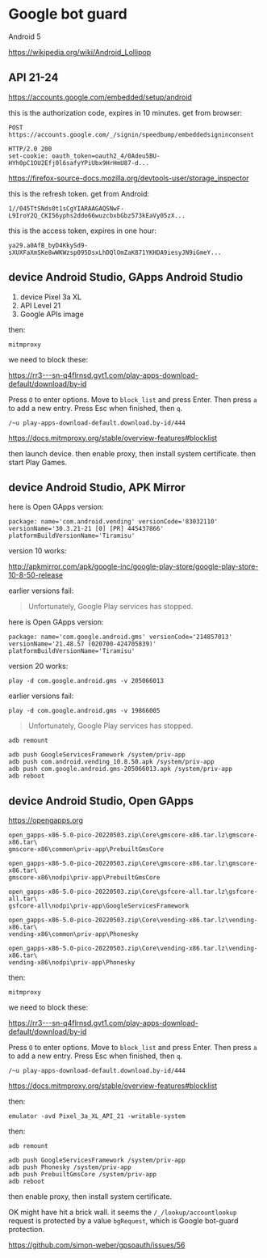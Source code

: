 # Google bot guard

Android 5

<https://wikipedia.org/wiki/Android_Lollipop>

## API 21-24

https://accounts.google.com/embedded/setup/android

this is the authorization code, expires in 10 minutes. get from browser:

~~~
POST https://accounts.google.com/_/signin/speedbump/embeddedsigninconsent

HTTP/2.0 200 
set-cookie: oauth_token=oauth2_4/0Adeu5BU-HYh0pC1OU2Efj0l6safyYPiUbx9HrHmU87-d...
~~~

<https://firefox-source-docs.mozilla.org/devtools-user/storage_inspector>

this is the refresh token. get from Android:

~~~
1//045TtSNds0t1sCgYIARAAGAQSNwF-L9IroY2Q_CKI56yphs2ddo66wuzcbxbGbz573kEaVy05zX...
~~~

this is the access token, expires in one hour:

~~~
ya29.a0AfB_byD4KkySd9-sXUXFaXmSKe8wWKWzsp095DsxLhDQlOmZaK871YKHDA9iesyJN9iGmeY...
~~~

## device Android Studio, GApps Android Studio

1. device Pixel 3a XL
2. API Level 21
3. Google APIs image

then:

~~~
mitmproxy
~~~

we need to block these:

https://rr3---sn-q4flrnsd.gvt1.com/play-apps-download-default/download/by-id

Press `O` to enter options. Move to `block_list` and press Enter. Then press
`a` to add a new entry. Press Esc when finished, then `q`.

~~~
/~u play-apps-download-default.download.by-id/444
~~~

https://docs.mitmproxy.org/stable/overview-features#blocklist

then launch device. then enable proxy, then install system certificate. then
start Play Games.

## device Android Studio, APK Mirror

here is Open GApps version:

~~~
package: name='com.android.vending' versionCode='83032110'
versionName='30.3.21-21 [0] [PR] 445437866' platformBuildVersionName='Tiramisu'
~~~

version 10 works:

http://apkmirror.com/apk/google-inc/google-play-store/google-play-store-10-8-50-release

earlier versions fail:

> Unfortunately, Google Play services has stopped.

here is Open GApps version:

~~~
package: name='com.google.android.gms' versionCode='214857013'
versionName='21.48.57 (020700-424705839)' platformBuildVersionName='Tiramisu'
~~~

version 20 works:

~~~
play -d com.google.android.gms -v 205066013
~~~

earlier versions fail:

~~~
play -d com.google.android.gms -v 19866005 
~~~

> Unfortunately, Google Play services has stopped.

~~~
adb remount

adb push GoogleServicesFramework /system/priv-app
adb push com.android.vending_10.8.50.apk /system/priv-app
adb push com.google.android.gms-205066013.apk /system/priv-app
adb reboot
~~~

## device Android Studio, Open GApps

https://opengapps.org

~~~
open_gapps-x86-5.0-pico-20220503.zip\Core\gmscore-x86.tar.lz\gmscore-x86.tar\
gmscore-x86\common\priv-app\PrebuiltGmsCore

open_gapps-x86-5.0-pico-20220503.zip\Core\gmscore-x86.tar.lz\gmscore-x86.tar\
gmscore-x86\nodpi\priv-app\PrebuiltGmsCore

open_gapps-x86-5.0-pico-20220503.zip\Core\gsfcore-all.tar.lz\gsfcore-all.tar\
gsfcore-all\nodpi\priv-app\GoogleServicesFramework

open_gapps-x86-5.0-pico-20220503.zip\Core\vending-x86.tar.lz\vending-x86.tar\
vending-x86\common\priv-app\Phonesky

open_gapps-x86-5.0-pico-20220503.zip\Core\vending-x86.tar.lz\vending-x86.tar\
vending-x86\nodpi\priv-app\Phonesky
~~~

then:

~~~
mitmproxy
~~~

we need to block these:

https://rr3---sn-q4flrnsd.gvt1.com/play-apps-download-default/download/by-id

Press `O` to enter options. Move to `block_list` and press Enter. Then press
`a` to add a new entry. Press Esc when finished, then `q`.

~~~
/~u play-apps-download-default.download.by-id/444
~~~

https://docs.mitmproxy.org/stable/overview-features#blocklist

then:

~~~
emulator -avd Pixel_3a_XL_API_21 -writable-system
~~~

then:

~~~
adb remount

adb push GoogleServicesFramework /system/priv-app
adb push Phonesky /system/priv-app
adb push PrebuiltGmsCore /system/priv-app
adb reboot
~~~

then enable proxy, then install system certificate.

OK might have hit a brick wall. it seems the `/_/lookup/accountlookup` request
is protected by a value `bgRequest`, which is Google bot-guard protection. 

https://github.com/simon-weber/gpsoauth/issues/56
